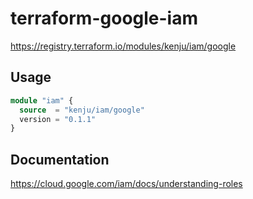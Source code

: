 # terraform-google-iam

https://registry.terraform.io/modules/kenju/iam/google

## Usage

```terraform
module "iam" {
  source  = "kenju/iam/google"
  version = "0.1.1"
}
```

## Documentation

https://cloud.google.com/iam/docs/understanding-roles
